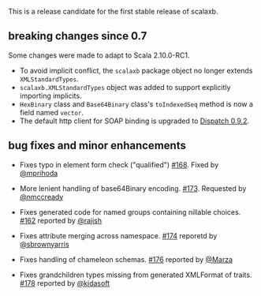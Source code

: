 This is a release candidate for the first stable release of scalaxb.

## breaking changes since 0.7

Some changes were made to adapt to Scala 2.10.0-RC1.

- To avoid implicit conflict, the `scalaxb` package object no longer extends `XMLStandardTypes`.
- `scalaxb.XMLStandardTypes` object was added to support explicitly importing implicits.
- `HexBinary` class and `Base64Binary` class's `toIndexedSeq` method is now a field named `vector`.
- The default http client for SOAP binding is upgraded to [Dispatch 0.9.2](http://dispatch.databinder.net/).

## bug fixes and minor enhancements

- Fixes typo in element form check ("qualified") [#168][168]. Fixed by [@mprihoda][@mprihoda]
- More lenient handling of base64Binary encoding. [#173][173]. Requested by [@nmccready][@nmccready]
- Fixes generated code for named groups containing nillable choices. [#162][162] reported by [@rajish][@rajish]
- Fixes attribute merging across namespace. [#174][174] reporetd by [@sbrownyarris][@sbrownyarris]
- Fixes handling of chameleon schemas. [#176][176] reported by [@Marza][@Marza]
- Fixes grandchildren types missing from generated XMLFormat of traits. [#178][178] reported by [@kidasoft][@kidasoft]

  [162]: https://github.com/eed3si9n/scalaxb/pull/162
  [168]: https://github.com/eed3si9n/scalaxb/pull/168
  [173]: https://github.com/eed3si9n/scalaxb/issues/173
  [174]: https://github.com/eed3si9n/scalaxb/issues/174
  [176]: https://github.com/eed3si9n/scalaxb/issues/176
  [178]: https://github.com/eed3si9n/scalaxb/issues/178
  [@rajish]: https://github.com/rajish
  [@mprihoda]: https://github.com/mprihoda
  [@nmccready]: https://github.com/nmccready
  [@sbrownyarris]: https://github.com/sbrownyarris
  [@Marza]: https://github.com/Marza
  [@kidasoft]: https://github.com/kidasoft
